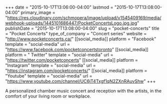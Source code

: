 +++
date = "2015-10-17T13:06:00-04:00"
lastmod = "2015-10-17T13:08:00-04:00"
primary_image = "https://res.cloudinary.com/schmopera/image/upload/v1545409169/media/webhook-uploads/1445101686447/PocketConcertsLogo.jpg.jpg"
publishDate = "2015-10-17T13:08:00-04:00"
slug = "pocket-concerts"
title = "Pocket Concerts"
type_of_company = "Concert series"
website = "http://www.pocketconcerts.ca/"
[[social_media]]
platform = "Facebook"
template = "social-media"
url = "https://www.facebook.com/pocketconcertstoronto"
[[social_media]]
platform = " Twitter"
template = "social-media"
url = "https://twitter.com/pocketconcerts"
[[social_media]]
platform = "Instagram"
template = "social-media"
url = "https://instagram.com/pocketconcerts/"
[[social_media]]
platform = "Youtube"
template = "social-media"
url = "https://www.youtube.com/channel/UC6jT4Txgf1qN2ZXnRAuvShw"
+++

A personalized chamber music concert and reception with the artists, in the comfort of your living room or workplace. 
